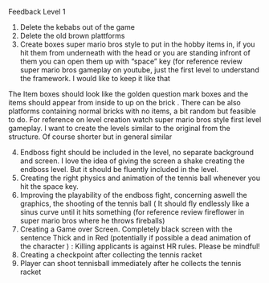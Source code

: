 Feedback Level 1

1. Delete the kebabs out of the game
2. Delete the old brown plattforms
3. Create boxes super mario bros style to put in the hobby items in, if you hit them from underneath with the head or you are standing infront of them you can open them up with “space” key (for reference review super mario bros gameplay on youtube, just the first level to understand the framework. I would like to keep it like that

The Item boxes should look like the golden question mark boxes and the items should appear from inside to up on the brick . There can be also platforms containing normal bricks with no items, a bit random but feasible to do. For reference on level creation watch super mario bros style first level gameplay. I want to create the levels similar to the original from the structure. Of course shorter but in general similar

4. Endboss fight should be included in the level, no separate background and screen. I love the idea of giving the screen a shake creating the endboss level. But it should be fluently included in the level.
5. Creating the right physics and animation of the tennis ball whenever you hit the space key.
6. Improving the playability of the endboss fight, concerning aswell the graphics, the shooting of the tennis ball ( It should fly endlessly like a sinus curve until it hits something (for reference review fireflower in super mario bros where he throws fireballs)
7. Creating a Game over Screen. Completely black screen with the sentence Thick and in Red (potentially if possible a dead animation of the character ) : Killing applicants is against HR rules. Please be mindful!
8. Creating a checkpoint after collecting the tennis racket
9. Player can shoot tennisball immediately after he collects the tennis racket
